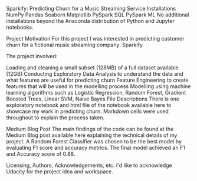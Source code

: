 Sparkify: Predicting Churn for a Music Streaming Service
Installations
NumPy
Pandas
Seaborn
Matplotlib
PySpark SQL
PySpark ML
No additional installations beyond the Anaconda distribution of Python and Jupyter notebooks.

Project Motivation
For this project I was interested in predicting customer churn for a fictional music streaming company: Sparkify.

The project involved:

Loading and cleaning a small subset (128MB) of a full dataset available (12GB)
Conducting Exploratory Data Analysis to understand the data and what features are useful for predicting churn
Feature Engineering to create features that will be used in the modelling process
Modelling using machine learning algorithms such as Logistic Regression, Random Forest, Gradient Boosted Trees, Linear SVM, Naive Bayes
File Descriptions
There is one exploratory notebook and html file of the notebook available here to showcase my work in predicting churn. Markdown cells were used throughout to explain the process taken.

Medium Blog Post
The main findings of the code can be found at the Medium Blog post available here explaining the technical details of my project. A Random Forest Classifier was chosen to be the best model by evaluating F1 score and accuracy metrics. The final model achieved an F1 and Accuracy score of 0.88.

Licensing, Authors, Acknowledgements, etc.
I'd like to acknowledge Udacity for the project idea and workspace.
